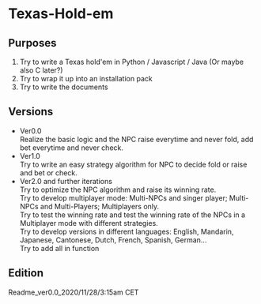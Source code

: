 # Texas-Hold-em
## Purposes
1. Try to write a Texas hold'em in Python / Javascript / Java (Or maybe also C later?) <br/>
2. Try to wrap it up into an installation pack <br/>
3. Try to write the documents <br/>
## Versions
  * Ver0.0 <br/>
    Realize the basic logic and the NPC raise everytime and never fold, add bet everytime and never check. <br/>
  * Ver1.0 <br/>
   Try to write an easy strategy algorithm for NPC to decide fold or raise and bet or check. <br/>
  * Ver2.0 and further iterations <br/>
   Try to optimize the NPC algorithm and raise its winning rate. <br/>
   Try to develop multiplayer mode: Multi-NPCs and singer player; Multi-NPCs and Multi-Players; Multiplayers only. <br/>
   Try to test the winning rate and test the winning rate of the NPCs in a Multiplayer mode with different strategies. <br/>
   Try to develop versions in different languages: English, Mandarin, Japanese, Cantonese, Dutch, French, Spanish, German...<br/>
   Try to add all in function

## Edition
 Readme_ver0.0_2020/11/28/3:15am CET
